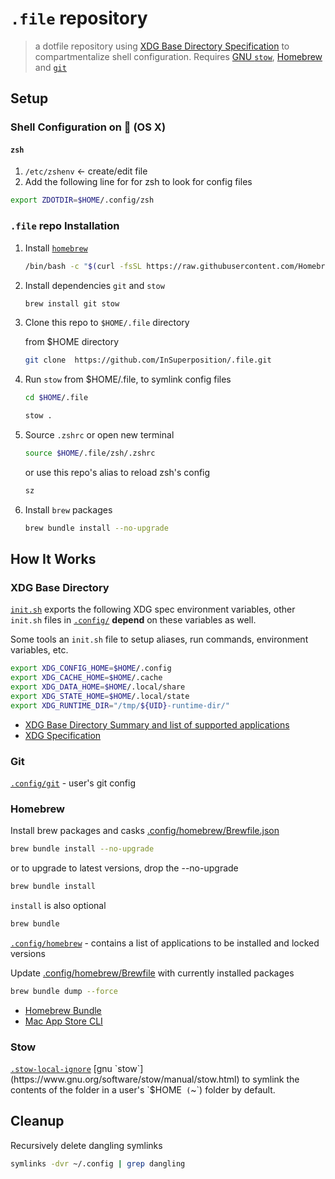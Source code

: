 # `.file` repository

> a dotfile repository using [XDG Base Directory Specification](https://specifications.freedesktop.org/basedir-spec/basedir-spec-latest.html) to compartmentalize shell configuration. Requires [GNU `stow`](https://www.gnu.org/software/stow/), [Homebrew](https://brew.sh/) and [`git`](https://git-scm.com/)

## Setup

### Shell Configuration on 󰀵 (OS X)

#### `zsh`

1. `/etc/zshenv` <- create/edit file
1. Add the following line for for zsh to look for config files

```sh
export ZDOTDIR=$HOME/.config/zsh
```

### `.file` repo Installation

1. Install [`homebrew`](https://brew.sh/#install)

   ```sh
   /bin/bash -c "$(curl -fsSL https://raw.githubusercontent.com/Homebrew/install/HEAD/install.sh)"
   ```

1. Install dependencies `git` and `stow`

   ```sh
   brew install git stow
   ```

1. Clone this repo to `$HOME/.file` directory

   from $HOME directory

   ```sh
   git clone  https://github.com/InSuperposition/.file.git
   ```

1. Run `stow` from $HOME/.file, to symlink config files

   ```sh
   cd $HOME/.file
   ```

   ```sh
   stow .
   ```

1. Source `.zshrc` or open new terminal

   ```sh
   source $HOME/.file/zsh/.zshrc
   ```

   or use this repo's alias to reload zsh's config

   ```sh
   sz
   ```

1. Install `brew` packages

   ```sh
   brew bundle install --no-upgrade
   ```

## How It Works

### XDG Base Directory

[`init.sh`](init.sh) exports the following XDG spec environment variables, other `init.sh` files in [`.config/`](.config/) **depend** on these variables as well.

Some tools an `init.sh` file to setup aliases, run commands, environment variables, etc.

```sh
export XDG_CONFIG_HOME=$HOME/.config
export XDG_CACHE_HOME=$HOME/.cache
export XDG_DATA_HOME=$HOME/.local/share
export XDG_STATE_HOME=$HOME/.local/state
export XDG_RUNTIME_DIR="/tmp/${UID}-runtime-dir/"
```

- [XDG Base Directory Summary and list of supported applications](https://wiki.archlinux.org/title/XDG_Base_Directory)
- [XDG Specification](https://specifications.freedesktop.org/basedir-spec/latest/)

### Git

[`.config/git`](.config/git/config) - user's git config

### Homebrew

Install brew packages and casks [.config/homebrew/Brewfile.json](.config/homebrew/Brewfile.json)

```sh
brew bundle install --no-upgrade
```

or to upgrade to latest versions, drop the --no-upgrade

```sh
brew bundle install
```

`install` is also optional

```sh
brew bundle
```

[`.config/homebrew`](https://github.com/InSuperposition/homebrew) - contains a list of applications to be installed and locked versions

Update [.config/homebrew/Brewfile](.config/homebrew/Brewfile) with currently installed packages

```sh
brew bundle dump --force
```

- [Homebrew Bundle](https://github.com/Homebrew/homebrew-bundle)
- [Mac App Store CLI](https://github.com/mas-cli/mas)

### Stow

[`.stow-local-ignore`](.stow-local-ignore`)
[gnu `stow`](https://www.gnu.org/software/stow/manual/stow.html) to symlink the contents of the folder in a user's `$HOME` (`~`) folder by default.

## Cleanup

Recursively delete dangling symlinks

```sh
symlinks -dvr ~/.config | grep dangling
```
